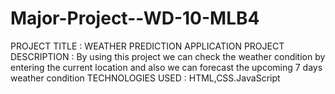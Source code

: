 # Major-Project--WD-10-MLB4
PROJECT TITLE : WEATHER PREDICTION APPLICATION
PROJECT DESCRIPTION : By using this project we can check the weather condition by entering the current location and also we can forecast the upcoming 7 days weather condition
TECHNOLOGIES USED : HTML,CSS.JavaScript
